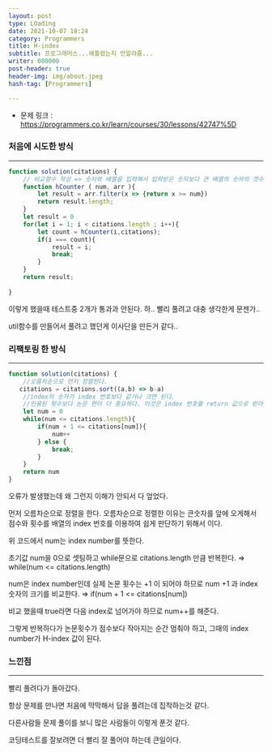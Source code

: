 ```yaml
---
layout: post
type: LOading
date: 2021-10-07 18:24
category: Programmers
title: H-index
subtitle: 프로그래머스...왜틀렸는지 안알랴쥼...
writer: 000000
post-header: true
header-img: img/about.jpeg
hash-tag: [Programmers]

---
```


* 문제 링크 : https://programmers.co.kr/learn/courses/30/lessons/42747%5D



### 처음에 시도한 방식

------

```js
function solution(citations) {
    // 비교함수 작성 => 숫자와 배열을 입력해서 입력받은 숫자보다 큰 배열의 숫자의 갯수를 구하는 함수
    function hCounter ( num, arr ){
        let result = arr.filter(x => {return x >= num})
        return result.length;
    }
    let result = 0
    for(let i = 1; i < citations.length ; i++){
        let count = hCounter(i,citations);
        if(i === count){
            result = i;
            break;
        }
    }
    return result;
    
}
```

이렇게 했을때 테스트중 2개가 통과과 안된다. 하.. 빨리 풀려고 대충 생각한게 문젠가..

util함수를 만들어서 풀려고 했던게 이사단을 만든거 같다..



### 리팩토링 한 방식

------

```jsx
function solution(citations) {
    //오름차순으로 먼저 정렬한다.
   citations = citations.sort((a,b) => b-a)
    //index의 숫자가 index 번호보다 같거나 크면 된다.
    //인용된 횟수보다 논문 편이 더 중요하다. 이것은 index 번호를 return 값으로 받아야 하는것이다.
    let num = 0
    while(num <= citations.length){
        if(num + 1 <= citations[num]){
            num++
        } else {
            break;
        }
    }
    return num
}
```

오류가 발생했는데 왜 그런지 이해가 안되서 다 엎었다.

먼저 오름차순으로 정렬을 한다. 오름차순으로 정렬한 이유는 큰숫자를 앞에 오게해서 점수와 횟수를 배열의 index 번호를 이용하여 쉽게 판단하기 위해서 이다.

위 코드에서 num는 index number를 뜻한다.

초기값 num을 0으로 셋팅하고 while문으로 citations.length 만큼 반복한다. ⇒ while(num <= citations.length)

num은 index number인데 실제 논문 횟수는 +1 이 되어야 하므로 num +1 과 index 숫자의 크기를 비교한다. ⇒ if(num + 1 <= citations[num])

비교 했을때 true라면 다음 index로 넘어가야 하므로 num++를 해준다.

그렇게 반복하다가 논문횟수가 점수보다 작아지는 순간 멈춰야 하고, 그때의 index number가 H-index 값이 된다.

### 느낀점

------

빨리 풀려다가 돌아갔다.

항상 문제를 만나면 처음에 막막해서 답을 풀려는데 집착하는것 같다.

다른사람들 문제 풀이를 보니 많은 사람들이 이렇게 푼것 같다.

코딩테스트를 잘보려면 더 빨리 잘 풀어야 하는데 큰일이다.
